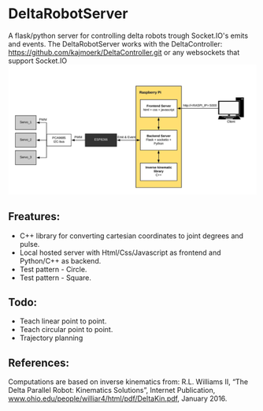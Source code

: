 # DeltaRobotServer
A flask/python server for controlling delta robots trough Socket.IO's emits and events.
The DeltaRobotServer works with the DeltaController: https://github.com/kajmoerk/DeltaController.git or any websockets that support Socket.IO
![Image Software Architecture](https://github.com/kajmoerk/DeltaRobotServer/blob/master/Images/Software_Architecture.jpeg)
## Freatures:
* C++ library for converting cartesian coordinates to joint degrees and pulse.
* Local hosted server with Html/Css/Javascript as frontend and Python/C++ as backend.  
* Test pattern - Circle.
* Test pattern - Square.
## Todo:
* Teach linear point to point.
* Teach circular point to point.
* Trajectory planning
## References:
Computations are based on inverse kinematics from:
R.L. Williams II, “The Delta Parallel Robot: Kinematics Solutions”, Internet Publication,
www.ohio.edu/people/williar4/html/pdf/DeltaKin.pdf, January 2016.

